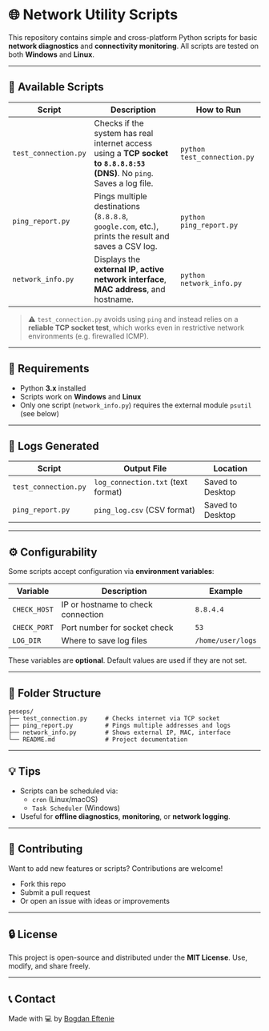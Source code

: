 # 🌐 Network Utility Scripts

This repository contains simple and cross-platform Python scripts for basic **network diagnostics** and **connectivity monitoring**. All scripts are tested on both **Windows** and **Linux**.

---

## 📜 Available Scripts

| Script              | Description                                                                                       | How to Run                          |
|---------------------|---------------------------------------------------------------------------------------------------|-------------------------------------|
| `test_connection.py` | Checks if the system has real internet access using a **TCP socket to `8.8.8.8:53` (DNS)**. No `ping`. Saves a log file. | `python test_connection.py`         |
| `ping_report.py`     | Pings multiple destinations (`8.8.8.8`, `google.com`, etc.), prints the result and saves a CSV log. | `python ping_report.py`             |
| `network_info.py`    | Displays the **external IP**, **active network interface**, **MAC address**, and hostname.       | `python network_info.py`            |

> ⚠️ `test_connection.py` avoids using `ping` and instead relies on a **reliable TCP socket test**, which works even in restrictive network environments (e.g. firewalled ICMP).

---

## 🧰 Requirements

- Python **3.x** installed
- Scripts work on **Windows** and **Linux**
- Only one script (`network_info.py`) requires the external module `psutil` (see below)

---

## 📂 Logs Generated

| Script              | Output File                         | Location     |
|---------------------|--------------------------------------|--------------|
| `test_connection.py` | `log_connection.txt` (text format)   | Saved to Desktop |
| `ping_report.py`     | `ping_log.csv` (CSV format)          | Saved to Desktop |

---

## ⚙️ Configurability

Some scripts accept configuration via **environment variables**:

| Variable        | Description                         | Example              |
|------------------|-------------------------------------|-----------------------|
| `CHECK_HOST`      | IP or hostname to check connection | `8.8.4.4`             |
| `CHECK_PORT`      | Port number for socket check       | `53`                  |
| `LOG_DIR`         | Where to save log files            | `/home/user/logs`     |

These variables are **optional**. Default values are used if they are not set.

---

## 🧱 Folder Structure

```
peseps/
├── test_connection.py     # Checks internet via TCP socket
├── ping_report.py         # Pings multiple addresses and logs
├── network_info.py        # Shows external IP, MAC, interface
└── README.md              # Project documentation
```

---

## 💡 Tips

- Scripts can be scheduled via:
  - `cron` (Linux/macOS)
  - `Task Scheduler` (Windows)
- Useful for **offline diagnostics**, **monitoring**, or **network logging**.

---

## 🤝 Contributing

Want to add new features or scripts? Contributions are welcome!

- Fork this repo
- Submit a pull request
- Or open an issue with ideas or improvements

---

## 🔒 License

This project is open-source and distributed under the **MIT License**. Use, modify, and share freely.

---

## 📞 Contact

Made with 💻 by [Bogdan Eftenie](https://github.com/bogdaneftenie)
